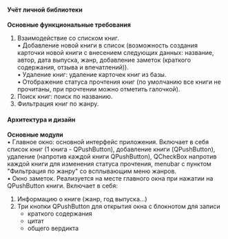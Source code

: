 ####  Учёт личной библиотеки
**Основные функциональные требования**
1. Взаимодействие со списком книг.<br>
• Добавление новой книги в список (возможность создания карточки новой книги с внесением следующих данных: название, автор, дата выпуска, жанр, добавление заметок (краткого содержания, отзыва и впечатлений)).<br>
• Удаление книг: удаление карточек книг из базы. <br>
• Отображение статуса прочтения книг (по умолчанию все книги не прочитаны, при прочтении можно отметить галочкой).
2. Поиск книг: поиск по названию.
3. Фильтрация книг по жанру.


####  Архитектура и дизайн
**Основные модули** <br>
• Главное окно: основной интерфейс приложения. Включает в себя список книг (1 книга - QPushButton), добавление книги (QPushButton), удаление (напротив каждой книги QPushButton), QCheckBox напротив каждой книги для изменения статуса прочтения, menubar с пунктом "Фильтрация по жанру" со всплывающим меню жанров.<br>
• Окно заметок. Реализуется на месте главного окна при нажатии на QPushButton книги.
Включает в себя:
1) Информацию о книге (жанр, год выпуска...)
2) Три кнопки QPushButton для открытия окна с блокнотом для записи
    - краткого содержания
    - цитат
    - общего вердикта
